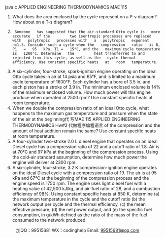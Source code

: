 java c
APPLIED ENGINEERING THERMODYNAMICS
MAE 115
1.    What does the area enclosed   by the   cycle   represent   on   a   P-v   diagram?   How   about on a T-s   diagram?
2.      Someone   has suggested that the air-standard Otto cycle is   more   accurate   if the         two isentropic processes are replaced with   polytropic   processes with   a   polytropic   exponent n=1.3. Consider such a cycle when the   compression   ratio   is 8,   P1   =   95   kPa, T1 =   15°C, and the   maximum cycle temperature   is   1200°C. Determine   the         heat transferred to and rejected from this cycle, as well as the   cycle thermal   efficiency. Use constant specific heats   at   room   temperature.
3.    A six-cylinder, four-stroke, spark-ignition engine operating on the   ideal   Otto   cycle   takes in air at   14   psia and 65°F, and   is   limited to   a   maximum   cycle   temperature   of 1600°F.   Each cylinder has a bore   of 3.5   in,   and   each   piston   has   a   stroke   of 3.9   in. The minimum enclosed volume is   14% of the maximum   enclosed   volume.   How   much   power will this engine   produce when operated at 2500 rpm?   Use   constant specific heats at room   temperature.
4.    When we double the compression   ratio of an   ideal   Otto   cycle, what   happens to the maximum gas temperature and pressure when the   state   of the air   at the   beginning代 写MAE 115 APPLIED ENGINEERING THERMODYNAMICS Hw#2
代做程序编程语言 of the compression and the amount of heat addition   remain the same?   Use constant specific heats at   room temperature.
5.    A four-cylinder two-stroke 2.0   L diesel engine that operates   on   an   ideal   Diesel   cycle   has a compression   ratio of 22 and a cutoff   ratio   of   1.8. Air   is   at   70°C   and   97   kPa at the beginning of the compression process.   Using the   cold-air standard assumption, determine how much power the engine   will   deliver   at   2300   rpm.
6.    A six-cylinder, four-stroke, 3.2   K compression-ignition engine operates   on   the   ideal   Diesel cycle with a compression   ratio of 19. The   air   is   at   95   kPa   and   67°C      at the beginning of the compression process and the   engine   speed   is   1750   rpm.   The engine uses light diesel fuel with a   heating value   of 42,500   kJ/kg,   and   air-fuel ratio of 28, and a combustion efficiency of 98%.   Using   constant   specific heats at 850   K, determine (a) the maximum temperature   in   the   cycle   and   the   cutoff   ratio   (b) the   network   output   per   cycle   and   the   thermal   efficiency,   (c)   the mean effective   pressure, (d) the net power output,   and   (e) the   specific   fuel   consumption, in g/kWh defined as the ratio   of the   mass of the fuel   consumed to   the network   produced.



         
加QQ：99515681  WX：codinghelp  Email: 99515681@qq.com
